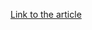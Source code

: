[Link to the article](https://blog.cyble.com/2023/02/22/the-growing-threat-of-chatgpt-based-phishing-attacks/)
